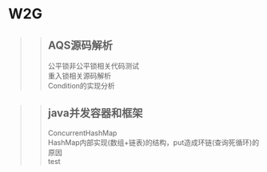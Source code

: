 # W2G
>>## AQS源码解析  
>>公平锁非公平锁相关代码测试  
  重入锁相关源码解析  
  Condition的实现分析  


>>## java并发容器和框架  
>> ConcurrentHashMap  
   HashMap内部实现(数组+链表)的结构，put造成环链(查询死循环)的原因   
   test   
